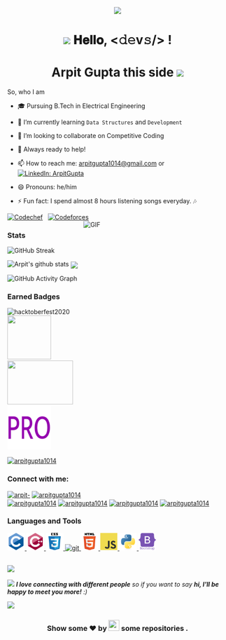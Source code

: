<p align="center"><img src="https://steamuserimages-a.akamaihd.net/ugc/961982230388472124/487E65FCC15C60E817F901A747D323B25AB584A1/?imw=5000&imh=5000&ima=fit&impolicy=Letterbox&imcolor=%23000000&letterbox=false" width="800px"></p>
<h1 align="center"><img src="https://media.giphy.com/media/CV8n4vC6r9b5J3JZd9/giphy.gif" width="30px">  𝐇𝐞𝐥𝐥𝐨, <𝚍𝚎v𝚜/> ! 
<br>
<h1 align="center">Arpit Gupta this side  <img src="https://media.giphy.com/media/L1R1tvI9svkIWwpVYr/giphy.gif" width="120px">
</h1>

So, who I am
- 🎓 Pursuing B.Tech in Electrical Engineering
- 🌱 I’m currently learning `Data Structures` and `Development`
- 👯 I’m looking to collaborate on Competitive Coding
- 💬 Always ready to help!
- 📫 How to reach me: arpitgupta1014@gmail.com or [![LinkedIn: ArpitGupta](https://img.shields.io/badge/-ArpitGupta-blue?style=flat-square&logo=Linkedin&logoColor=white&link=https://www.linkedin.com/in/arpit-/)](https://www.linkedin.com/in/arpit-/)
- 😄 Pronouns: he/him

- ⚡ Fun fact: I spend almost 8 hours listening songs everyday. 🎶

[![Codechef](https://cp-logo.vercel.app/codechef/arpitgupta1014)](https://www.codechef.com/users/arpitgupta1014)&nbsp;&nbsp;&nbsp;[![Codeforces](https://cp-logo.vercel.app/codeforces/Arpitgupta1014)](https://codeforces.com/profile/ArpitGupta1014)
<img align="right" alt="GIF" src="https://github.com/abhisheknaiidu/abhisheknaiidu/blob/master/code.gif?raw=true" width="330" height="620" />

### Stats
![GitHub Streak](https://github-readme-streak-stats.herokuapp.com/?user=arpitgupta1014&theme=tokyonight&count_private=true)

![Arpit's github stats](https://github-readme-stats.vercel.app/api?username=arpitgupta1014&show_icons=true&hide_border=true&theme=tokyonight&count_private=true)
<a href="https://github.com/arpitgupta1014/github-readme-stats"><img align="center" src="https://github-readme-stats.vercel.app/api/top-langs/?username=arpitgupta1014&layout=compact&theme=buefy&hide_border=true" /></a>
<!--

![Arpit's wakatime stats](https://github-readme-stats.vercel.app/api/wakatime?username=arpitgupta1014&layout=compact)
-->
![GitHub Activity Graph](https://activity-graph.herokuapp.com/graph?username=arpitgupta1014&theme=github&count_private=true)

### Earned Badges
<img src="https://res.cloudinary.com/practicaldev/image/fetch/s--ipK3ZYfm--/c_limit,f_auto,fl_progressive,q_80,w_375/https://dev-to-uploads.s3.amazonaws.com/uploads/badge/badge_image/80/hacktoberfest2020-badge_2.png" alt="hacktoberfest2020" width="100" height="100"><img src="https://juststickers.in/wp-content/uploads/2017/04/dev-badge.png" width="100" height="100" /><img src="https://res.cloudinary.com/startup-grind/image/upload/c_fill,dpr_2.0,f_auto,g_center,h_1080,q_100,w_1080/v1/gcs/platform-data-dsc/events/30%20Days%20of%20Google%20Cloud%20%28Profile%29_j6UhPYG%20%281%29_2icCnpP.png" width="150" height="100" />
<a href='https://github.com/pricing'><img src='https://raw.githubusercontent.com/acervenky/animated-github-badges/master/assets/pro.gif' width='100' height='100'></a>

<p align="left"> <a href="https://github.com/ryo-ma/github-profile-trophy"><img src="https://github-profile-trophy.vercel.app/?username=arpitgupta1014" alt="arpitgupta1014" /></a> </p>
<h3 align="left">Connect with me:</h3>
<p align="left">
<a href="https://linkedin.com/in/arpit-" target="blank"><img align="center" src="https://cdn.jsdelivr.net/npm/simple-icons@3.0.1/icons/linkedin.svg" alt="arpit-" height="30" width="40" /></a>
<a href="https://instagram.com/arpitgupta1014" target="blank"><img align="center" src="https://cdn.jsdelivr.net/npm/simple-icons@3.0.1/icons/instagram.svg" alt="arpitgupta1014" height="30" width="40" /></a>
<a href="https://www.codechef.com/users/arpitgupta1014" target="blank"><img align="center" src="https://cdn.jsdelivr.net/npm/simple-icons@3.1.0/icons/codechef.svg" alt="arpitgupta1014" height="30" width="40" /></a>
<a href="https://codeforces.com/profile/arpitgupta1014" target="blank"><img align="center" src="https://cdn.jsdelivr.net/npm/simple-icons@3.0.1/icons/codeforces.svg" alt="arpitgupta1014" height="30" width="40" /></a>
<a href="https://www.hackerrank.com/arpitgupta1014" target="blank"><img align="center" src="https://cdn.jsdelivr.net/npm/simple-icons@v1/icons/hackerrank.svg" alt="arpitgupta1014" height="30" width="40" /></a>
<a href="https://www.hackerearth.com/@arpitgupta1014" target="blank"><img align="center" src="https://cdn.jsdelivr.net/npm/simple-icons@v1/icons/hackerearth.svg" alt="arpitgupta1014" height="30" width="40" /></a>
</p>

<!-- <p align="left">
	<a href="mailto:arpitgupta1014@gmail.com"><img alt="github" width="10%" style="padding:5px" src="https://img.icons8.com/clouds/100/000000/gmail.png"/></a>
	<a href="https://github.com/arpitgupta1014"><img alt="github" width="10%" style="padding:5px" src="https://img.icons8.com/clouds/100/000000/github.png"/></a>
	<a href="https://www.linkedin.com/in/arpit-/"><img alt="linkedin" width="10%" style="padding:5px" src="https://img.icons8.com/clouds/100/000000/linkedin.png"/></a>
	<a href="https://instagram.com/arpitgupta1014"><img alt="instagram" width="10%" style="padding:5px" src="https://img.icons8.com/clouds/100/000000/instagram.png"/></a>
 	<a href="https://codeforces.com/arpitgupta1014"><img alt="codeforces" width="10%" style="padding:5px" src="https://img.icons8.com/clouds/100/000000/codeforces.png"/></a>
 	<a href="https://codechef.com/arpitgupta1014"><img alt="codechef" width="10%" style="padding:5px" src="https://img.icons8.com/clouds/100/000000/codechef.png"/></a>
 	<a href="https://hackerearth.com/arpitgupta1014"><img alt="hackerearth" width="10%" style="padding:5px" src="https://img.icons8.com/clouds/100/000000/hackerearth.png"/></a>
 	<a href="https://hackerrank.com/arpitgupta1014"><img alt="hackerrank" width="10%" style="padding:5px" src="https://img.icons8.com/clouds/100/000000/hackerrank.png"/></a>
</p>
-->

<h3>Languages and Tools</h3>
<p align="left"> 
 </a> <a href="https://www.cprogramming.com/" target="_blank"> <img src="https://raw.githubusercontent.com/devicons/devicon/master/icons/c/c-original.svg" alt="c" width="40" height="40"/> </a> <a href="https://www.w3schools.com/cpp/" target="_blank"> <img src="https://raw.githubusercontent.com/devicons/devicon/master/icons/cplusplus/cplusplus-original.svg" alt="cplusplus" width="40" height="40"/> </a> <a href="https://www.w3schools.com/css/" target="_blank"> <img src="https://raw.githubusercontent.com/devicons/devicon/master/icons/css3/css3-original-wordmark.svg" alt="css3" width="40" height="40"/> </a> <a href="https://git-scm.com/" target="_blank"> <img src="https://www.vectorlogo.zone/logos/git-scm/git-scm-icon.svg" alt="git" width="40" height="40"/> </a> <a href="https://www.w3.org/html/" target="_blank"> <img src="https://raw.githubusercontent.com/devicons/devicon/master/icons/html5/html5-original-wordmark.svg" alt="html5" width="40" height="40"/> </a> <a href="https://developer.mozilla.org/en-US/docs/Web/JavaScript" target="_blank"> <img src="https://raw.githubusercontent.com/devicons/devicon/master/icons/javascript/javascript-original.svg" alt="javascript" width="40" height="40"/> </a> <a href="https://www.python.org" target="_blank"> <img src="https://raw.githubusercontent.com/devicons/devicon/master/icons/python/python-original.svg" alt="python" width="40" height="40"/> </a>
 <img src="https://raw.githubusercontent.com/devicons/devicon/master/icons/bootstrap/bootstrap-plain-wordmark.svg" alt="bootstrap" width="40" height="40"/> </a>

<br> ![](https://komarev.com/ghpvc/?username=arpitgupta1014&color=20B2AA&label=Views)
<!--
<center>
<h2 align="center">Git Hub Stats</h2>
  
<p align="center"><img src="https://github-readme-stats.vercel.app/api?username=arpitgupta1014&count_private=true&show_icons=true&bg_color=#000&theme=cobalt"></p>
<p align="center"><img align="center" src="https://github-readme-streak-stats.herokuapp.com/?user=arpitgupta1014&theme=dark&hide_border=true"/></p> 
 <!--  
 <!--
<p align="center"><img src="https://metrics.lecoq.io/arpitgupta1014" alt="Github Metrics"></p>
-->
<img src="https://media.giphy.com/media/LnQjpWaON8nhr21vNW/giphy.gif" width="60"> <em><b>I love connecting with different people</b> so if you want to say <b>hi, I'll be happy to meet you more!</b> :)</em> 

[<img height="20" src="https://cdn.svgporn.com/logos/linkedin.svg" />](https://www.linkedin.com/in/arpit-/)
<h3 align="center">Show some ❤ by <img src="https://imgur.com/o7ncZFp.jpg" height=25px width=25px> some repositories .</h3>

</center>
<!--
<a href="https://auth.geeksforgeeks.org/user/arpitgupta1014" target="blank"><img align="center" src="https://cdn.jsdelivr.net/npm/simple-icons@3.0.1/icons/geeksforgeeks.svg" alt="arpitgupta1014" height="30" width="40" /></a>
<a href="https://www.leetcode.com/dangerous_007" target="blank"><img align="center" src="https://cdn.jsdelivr.net/npm/simple-icons@3.0.1/icons/leetcode.svg" alt="dangerous_007" height="30" width="40" /></a>
<a href="https://stackoverflow.com/users/arpitgupta1014" target="blank"><img align="center" src="https://cdn.jsdelivr.net/npm/simple-icons@3.0.1/icons/stackoverflow.svg" alt="arpitgupta1014" height="30" width="40" /></a>
<a href="https://www.linkedin.com/in/arpit-/">
<img align="left" alt="Arpit Gupta" width="22px" src="https://cdn.jsdelivr.net/npm/simple-icons@v3/icons/linkedin.svg" />
</a>

<a href="https://www.instagram.com/arpitgupta1014/">
<img align="left" alt="Arpit Gupta" width="22px" src="https://cdn.jsdelivr.net/npm/simple-icons@v3/icons/instagram.svg" />
</a>
-->

</p>
